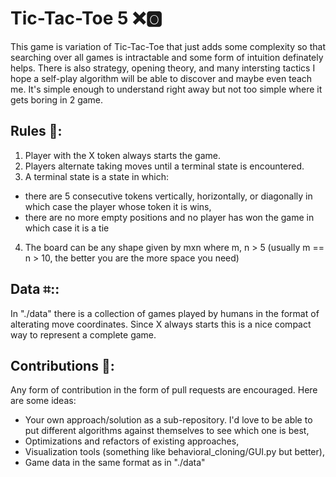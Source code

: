 # Tic-Tac-Toe 5 ❌🅾️
This game is variation of Tic-Tac-Toe that just adds some complexity so that searching over all games is intractable and some form of intuition definately helps. There is also strategy, opening theory, and many intersting tactics I hope a self-play algorithm will be able to discover and maybe even teach me. It's simple enough to understand right away but not too simple where it gets boring in 2 game.

## Rules 📄:
1. Player with the X token always starts the game.
2. Players alternate taking moves until a terminal state is encountered.
3. A terminal state is a state in which:
  - there are 5 consecutive tokens vertically, horizontally, or diagonally in which case the player whose token it is wins,
  - there are no more empty positions and no player has won the game in which case it is a tie
4. The board can be any shape given by mxn where m, n > 5 (usually m == n > 10, the better you are the more space you need)

## Data ⌗::
In "./data" there is a collection of games played by humans in the format of alterating move coordinates. Since X always starts this is a nice compact way to represent a complete game.

## Contributions 👥: 
Any form of contribution in the form of pull requests are encouraged. Here are some ideas:
- Your own approach/solution as a sub-repository. I'd love to be able to put different algorithms against themselves to see which one is best,
- Optimizations and refactors of existing approaches,
- Visualization tools (something like behavioral_cloning/GUI.py but better), 
- Game data in the same format as in "./data"
